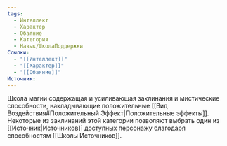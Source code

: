 ```yaml
---
tags:
  - Интеллект
  - Характер
  - Обаяние
  - Категория
  - Навык/ШколаПоддержки
Ссылки:
  - "[[Интеллект]]"
  - "[[Характер]]"
  - "[[Обаяние]]"
Источник:
---
```

Школа магии содержащая и усиливающая заклинания и мистические способности, накладывающие положительные [[Вид Воздействия#Положительный Эффект|Положительные эффекты]]. Некоторые из заклинаний этой категории позволяют выбрать один из [[Источник|Источников]] доступных персонажу благодаря способностям [[Школы Источников]].